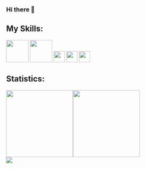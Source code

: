 ### Hi there 👋

<!--
**Valdesmar** is a ✨ _special_ ✨ repository because its `README.md` (this file) appears on your GitHub profile.

Here are some ideas to get you started:

- 🔭 I’m currently working on ...
- 🌱 I’m currently learning ...
- 👯 I’m looking to collaborate on ...
- 🤔 I’m looking for help with ...
- 💬 Ask me about ...
- 📫 How to reach me: ...
- 😄 Pronouns: ...
- ⚡ Fun fact: ...
-->



## My Skills:
<img src="https://skillicons.dev/icons?i=c,cs,py,java&perline=4" height="60rem">

<img src="https://skillicons.dev/icons?i=mysql,sqlite,mongodb,maven,gradle&perline=4" height="60rem">

<img src="https://skillicons.dev/icons?i=linux,git&perline=4" height="30rem">

<img src="https://skillicons.dev/icons?i=html,css,js&perline=4" height="30rem">




<img src="https://skillicons.dev/icons?i=rust,angular&perline=4" height="30rem">



## Statistics:
<div style="display: flex; flex-direction: row;"> 
  <img height="180em" src="https://github-readme-stats.vercel.app/api/top-langs/?username=Valdesmar&layout=compact&langs_count=7&theme=nightowl"/>

  <img height="180em" src="https://github-readme-stats.vercel.app/api?username=Valdesmar&show_icons=true&theme=nightowl&include_all_commits=true&count_private=true"/>

  
</div>

<img src="https://github-profile-trophy.vercel.app/?username=Valdesmar&theme=darkhub&margin-w=9&hide_border=true">









